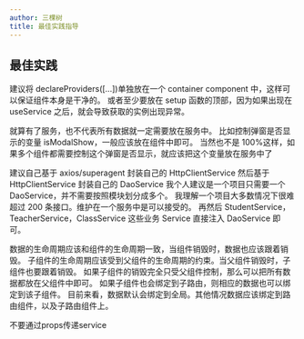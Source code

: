 ```yaml
---
author: 三棵树
title: 最佳实践指导
---
```


## 最佳实践

建议将 declareProviders([...])单独放在一个 container component 中，这样可以保证组件本身是干净的。
或者至少要放在 setup 函数的顶部，因为如果出现在 useService 之后，就会导致获取的实例出现异常。

就算有了服务，也不代表所有数据就一定需要放在服务中。
比如控制弹窗是否显示的变量 isModalShow，一般应该放在组件中即可。
当然也不是 100%这样，如果多个组件都需要控制这个弹窗是否显示，就应该把这个变量放在服务中了

建议自己基于 axios/superagent 封装自己的 HttpClientService
然后基于 HttpClientService 封装自己的 DaoService
我个人建议是一个项目只需要一个 DaoService，并不需要按照模块划分成多个。
我理解一个项目大多数情况下很难超过 200 条接口。维护在一个服务中是可以接受的。
再然后 StudentService，TeacherService，ClassService 这些业务 Service 直接注入 DaoService 即可。

数据的生命周期应该和组件的生命周期一致，当组件销毁时，数据也应该跟着销毁。
子组件的生命周期应该受到父组件的生命周期的约束。当父组件销毁时，子组件也要跟着销毁。
如果子组件的销毁完全只受父组件控制，那么可以把所有数据都放在父组件中即可。
如果子组件也会绑定到子路由，则相应的数据也可以绑定到该子组件。
目前来看，数据默认会绑定到全局。其他情况数据应该绑定到路由组件，以及子路由组件上。

不要通过props传递service

<Vssue title="Vssue Demo" />
